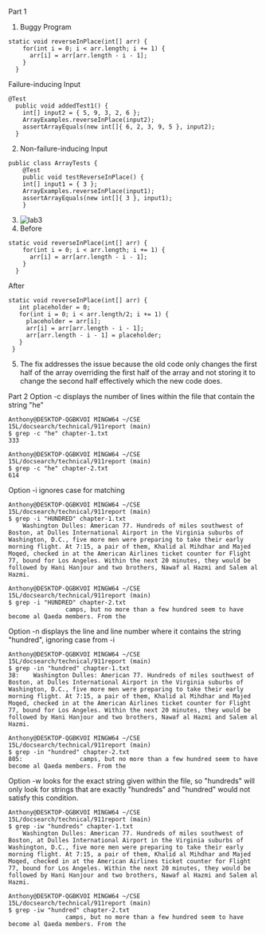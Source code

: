 Part 1
1. Buggy Program
```
static void reverseInPlace(int[] arr) {
    for(int i = 0; i < arr.length; i += 1) {
      arr[i] = arr[arr.length - i - 1];
    }
  }
```
Failure-inducing Input
```
@Test
  public void addedTest1() {
    int[] input2 = { 5, 9, 3, 2, 6 };
    ArrayExamples.reverseInPlace(input2);
    assertArrayEquals(new int[]{ 6, 2, 3, 9, 5 }, input2);
  }
```
2. Non-failure-inducing Input
```
public class ArrayTests {
	@Test 
	public void testReverseInPlace() {
    int[] input1 = { 3 };
    ArrayExamples.reverseInPlace(input1);
    assertArrayEquals(new int[]{ 3 }, input1);
	}
```
3. ![lab3](https://github.com/antspham/cse-15l-lab-report/assets/165956921/d8b577ea-46c1-4a0f-a05b-ba452acb9e03)
4. Before
```
static void reverseInPlace(int[] arr) {
    for(int i = 0; i < arr.length; i += 1) {
      arr[i] = arr[arr.length - i - 1];
    }
  }
```
After
```
static void reverseInPlace(int[] arr) {
   int placeholder = 0;
   for(int i = 0; i < arr.length/2; i += 1) {
     placeholder = arr[i];
     arr[i] = arr[arr.length - i - 1];
     arr[arr.length - i - 1] = placeholder;
   }
 }
```
5. The fix addresses the issue because the old code only changes the first half of the array overriding the first half of the array and not storing it to change the second half effectively which the new code does.

Part 2
Option -c displays the number of lines within the file that contain the string "he"
```
Anthony@DESKTOP-QGBKVOI MINGW64 ~/CSE 15L/docsearch/technical/911report (main)
$ grep -c "he" chapter-1.txt
333

Anthony@DESKTOP-QGBKVOI MINGW64 ~/CSE 15L/docsearch/technical/911report (main)
$ grep -c "he" chapter-2.txt
614
```
Option -i ignores case for matching
```
Anthony@DESKTOP-QGBKVOI MINGW64 ~/CSE 15L/docsearch/technical/911report (main)
$ grep -i "HUNDRED" chapter-1.txt
    Washington Dulles: American 77. Hundreds of miles southwest of Boston, at Dulles International Airport in the Virginia suburbs of Washington, D.C., five more men were preparing to take their early morning flight. At 7:15, a pair of them, Khalid al Mihdhar and Majed Moqed, checked in at the American Airlines ticket counter for Flight 77, bound for Los Angeles. Within the next 20 minutes, they would be followed by Hani Hanjour and two brothers, Nawaf al Hazmi and Salem al Hazmi.

Anthony@DESKTOP-QGBKVOI MINGW64 ~/CSE 15L/docsearch/technical/911report (main)
$ grep -i "HUNDRED" chapter-2.txt
                camps, but no more than a few hundred seem to have become al Qaeda members. From the
```
Option -n displays the line and line number where it contains the string "hundred", ignoring case from -i
```
Anthony@DESKTOP-QGBKVOI MINGW64 ~/CSE 15L/docsearch/technical/911report (main)
$ grep -in "hundred" chapter-1.txt
38:    Washington Dulles: American 77. Hundreds of miles southwest of Boston, at Dulles International Airport in the Virginia suburbs of Washington, D.C., five more men were preparing to take their early morning flight. At 7:15, a pair of them, Khalid al Mihdhar and Majed Moqed, checked in at the American Airlines ticket counter for Flight 77, bound for Los Angeles. Within the next 20 minutes, they would be followed by Hani Hanjour and two brothers, Nawaf al Hazmi and Salem al Hazmi.

Anthony@DESKTOP-QGBKVOI MINGW64 ~/CSE 15L/docsearch/technical/911report (main)
$ grep -in "hundred" chapter-2.txt
805:                camps, but no more than a few hundred seem to have become al Qaeda members. From the
```
Option -w looks for the exact string given within the file, so "hundreds" will only look for strings that are exactly "hundreds" and "hundred" would not satisfy this condition.
```
Anthony@DESKTOP-QGBKVOI MINGW64 ~/CSE 15L/docsearch/technical/911report (main)
$ grep -iw "hundreds" chapter-1.txt
    Washington Dulles: American 77. Hundreds of miles southwest of Boston, at Dulles International Airport in the Virginia suburbs of Washington, D.C., five more men were preparing to take their early morning flight. At 7:15, a pair of them, Khalid al Mihdhar and Majed Moqed, checked in at the American Airlines ticket counter for Flight 77, bound for Los Angeles. Within the next 20 minutes, they would be followed by Hani Hanjour and two brothers, Nawaf al Hazmi and Salem al Hazmi.

Anthony@DESKTOP-QGBKVOI MINGW64 ~/CSE 15L/docsearch/technical/911report (main)
$ grep -iw "hundred" chapter-2.txt
                camps, but no more than a few hundred seem to have become al Qaeda members. From the
```

